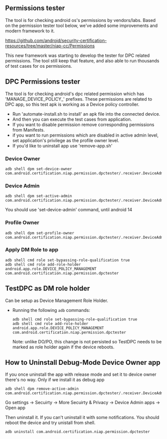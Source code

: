 ## Permissions tester

The tool is for checking android os's permissions by vendors/labs.
Based on the permission tester tool below, we've added some improvements and modern framework to it.

https://github.com/android/security-certification-resources/tree/master/niap-cc/Permissions

This new framework was starting to develop the tester for DPC related permissions.
The tool still keep that feature, and also able to run thousands of test cases for os permissions.

## DPC Permissions tester

The tool is for checking android's dpc related permission which has 'MANAGE_DEVICE_POLICY_' prefixes.
These permissions are related to DPC app, so this test apk is working as a Device policy controller.

 - Run 'automate-install.sh to install' an apk file into the connected device.
 - And then you can execute the test cases from application.
 - If you want to disable permission remove corresponding permissions from Manifests.
 - if you want to run permissions which are disabled in active admin level, set application's privilege as the profile owner level.
 - If you'd like to uninstall app use 'remove-app.sh'

### Device Owner
```console
adb shell dpm set-device-owner com.android.certification.niap.permission.dpctester/.receiver.DeviceAdminReceiver
```
### Device Admin
```console
adb shell dpm set-active-admin com.android.certification.niap.permission.dpctester/.receiver.DeviceAdminReceiver
```
You should use 'set-device-admin' command, until android 14

### Profile Owner
```console
adb shell dpm set-profile-owner com.android.certification.niap.permission.dpctester/.receiver.DeviceAdminReceiver
```

### Apply DM Role to app

```console
adb shell cmd role set-bypassing-role-qualification true
adb shell cmd role add-role-holder android.app.role.DEVICE_POLICY_MANAGEMENT com.android.certification.niap.permission.dpctester
```

## TestDPC as DM role holder

Can be setup as Device Management Role Holder.

*   Running the following `adb` commands:

    ```console
    adb shell cmd role set-bypassing-role-qualification true
    adb shell cmd role add-role-holder android.app.role.DEVICE_POLICY_MANAGEMENT com.android.certification.niap.permission.dpctester
    ```

    Note: unlike DO/PO, this change is not persisted so TestDPC needs to be
    marked as role holder again if the device reboots.

## How to Uninstall Debug-Mode Device Owner app

If you once uninstall the app with release mode and set it to device owner there's no way.
Only if we install it as debug app

```console
adb shell dpm remove-active-admin com.android.certification.niap.permission.dpctester/.receiver.DeviceAdminReceiver
```
Go settings -> Secuirty -> More Secuirty & Privacy -> Device Admin apps -> Open app

Then uninstall it. If you can't uninstall it with some notifications. 
You should reboot the device and try unistall from shell.

```console
adb uninstall com.android.certification.niap.permission.dpctester
```
